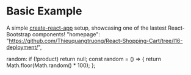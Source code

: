 # Basic Example

A simple [create-react-app](CRA-README.md) setup, showcasing one of the lastest React-Bootstrap components!
"homepage": "https://github.com/Thieuquangtruong/React-Shopping-Cart/tree/l16-deployment/",

random:   if (!product) return null;
  const random = () => {
    return Math.floor(Math.random() * 100);
  };
